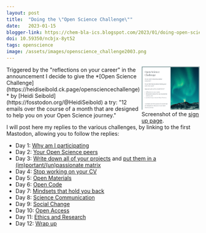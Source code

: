 ```yaml
---
layout: post
title:  "Doing the \"Open Science Challenge\""
date:   2023-01-15
blogger-link: https://chem-bla-ics.blogspot.com/2023/01/doing-open-science-challenge.html
doi: 10.59350/ncbjx-8yt52
tags: openscience
image: /assets/images/openscience_challenge2003.png
---
```


<span style="width: 30%; display: block; margin-left: auto; margin-right: auto; float: right">
<img src="/assets/images/openscience_challenge2003.png" /> <br />
Screenshot of the <a href="https://heidiseibold.ck.page/opensciencechallenge">sign up page</a>.
</span>
Triggered by the "reflections on your career" in the announcement I decide to give the *[Open Science Challenge](https://heidiseibold.ck.page/opensciencechallenge)*
by [Heidi Seibold](https://fosstodon.org/@HeidiSeibold) a try: "12 emails over the course of a month that are designed to help you on your Open Science journey."

I will post here my replies to the various challenges, by linking to the first Mastodon, allowing you to follow the replies:

* Day 1: [Why am I participating](https://akademienl.social/@egonw/109670641195409165)
* Day 2: [Your Open Science peers](https://akademienl.social/@egonw/109680882466924235)
* Day 3: [Write down all of your projects](https://akademienl.social/@egonw/109692571311027920) and [put them in a (im)portant/(un)passionate matrix](https://akademienl.social/@egonw/109692658433491610)
* Day 4: [Stop working on your CV](https://akademienl.social/@egonw/109725863715473896)
* Day 5: [Open Materials](https://akademienl.social/@egonw/109731992239207995)
* Day 6: [Open Code](https://akademienl.social/@egonw/109771672138102276)
* Day 7: [Mindsets that hold you back](https://akademienl.social/@egonw/109891076560277054)
* Day 8: [Science Communication](https://akademienl.social/@egonw/109930364875787030)
* Day 9: [Social Change](https://akademienl.social/@egonw/109970899019771144)
* Day 10: [Open Access](https://akademienl.social/@egonw/110010850838483320)
* Day 11: [Ethics and Research](https://akademienl.social/@egonw/110044760451238819)
* Day 12: [Wrap up](https://akademienl.social/@egonw/110128344460387409)
